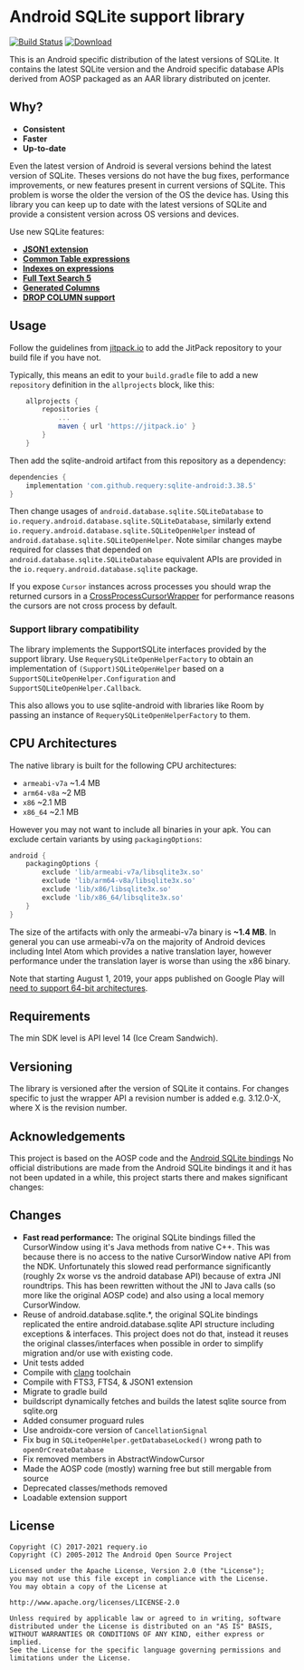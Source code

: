 # Android SQLite support library

[![Build Status](https://travis-ci.org/requery/sqlite-android.svg?branch=master)](https://travis-ci.org/requery/sqlite-android)
[![Download](https://jitpack.io/v/requery/sqlite-android.svg)](https://jitpack.io/#requery/sqlite-android)

This is an Android specific distribution of the latest versions of SQLite. It contains the latest
SQLite version and the Android specific database APIs derived from AOSP packaged as an AAR
library distributed on jcenter.

Why?
----

- **Consistent**
- **Faster**
- **Up-to-date**

Even the latest version of Android is several versions behind the latest version of SQLite.
Theses versions do not have the bug fixes, performance improvements, or new features present in
current versions of SQLite. This problem is worse the older the version of the OS the device has.
Using this library you can keep up to date with the latest versions of SQLite and provide a
consistent version across OS versions and devices.

Use new SQLite features:

- **[JSON1 extension](https://www.sqlite.org/json1.html)**
- **[Common Table expressions](https://www.sqlite.org/lang_with.html)**
- **[Indexes on expressions](https://www.sqlite.org/expridx.html)**
- **[Full Text Search 5](https://www.sqlite.org/fts5.html)**
- **[Generated Columns](https://www.sqlite.org/gencol.html)**
- **[DROP COLUMN support](https://www.sqlite.org/lang_altertable.html#altertabdropcol)**

Usage
-----

Follow the guidelines from [jitpack.io](https://jitpack.io) to add the JitPack repository to your build file if you have not.

Typically, this means an edit to your `build.gradle` file to add a new `repository` definition in the `allprojects` block, like this:

```gradle
	allprojects {
		repositories {
			...
			maven { url 'https://jitpack.io' }
		}
	}
```

Then add the sqlite-android artifact from this repository as a dependency:

```gradle
dependencies {
    implementation 'com.github.requery:sqlite-android:3.38.5'
}
```
Then change usages of `android.database.sqlite.SQLiteDatabase` to
`io.requery.android.database.sqlite.SQLiteDatabase`, similarly extend
`io.requery.android.database.sqlite.SQLiteOpenHelper` instead of
`android.database.sqlite.SQLiteOpenHelper`. Note similar changes maybe required for classes that
depended on `android.database.sqlite.SQLiteDatabase` equivalent APIs are provided in the
`io.requery.android.database.sqlite` package.

If you expose `Cursor` instances across processes you should wrap the returned cursors in a
[CrossProcessCursorWrapper](http://developer.android.com/reference/android/database/CrossProcessCursorWrapper.html)
for performance reasons the cursors are not cross process by default.

### Support library compatibility

The library implements the SupportSQLite interfaces provided by the support library. Use
`RequerySQLiteOpenHelperFactory` to obtain an implementation of `(Support)SQLiteOpenHelper` based
on a `SupportSQLiteOpenHelper.Configuration` and `SupportSQLiteOpenHelper.Callback`.

This also allows you to use sqlite-android with libraries like Room by passing an instance
of `RequerySQLiteOpenHelperFactory` to them.


CPU Architectures
-----------------

The native library is built for the following CPU architectures:

- `armeabi-v7a` ~1.4 MB
- `arm64-v8a` ~2 MB
- `x86` ~2.1 MB
- `x86_64` ~2.1 MB

However you may not want to include all binaries in your apk. You can exclude certain variants by
using `packagingOptions`:

```gradle
android {
    packagingOptions {
        exclude 'lib/armeabi-v7a/libsqlite3x.so'
        exclude 'lib/arm64-v8a/libsqlite3x.so'
        exclude 'lib/x86/libsqlite3x.so'
        exclude 'lib/x86_64/libsqlite3x.so'
    }
}
```

The size of the artifacts with only the armeabi-v7a binary is **~1.4 MB**. In general you can use
armeabi-v7a on the majority of Android devices including Intel Atom which provides a native
translation layer, however performance under the translation layer is worse than using the x86
binary.

Note that starting August 1, 2019, your apps published on Google Play will [need to support 64-bit architectures](https://developer.android.com/distribute/best-practices/develop/64-bit).

Requirements
------------

The min SDK level is API level 14 (Ice Cream Sandwich).

Versioning
----------

The library is versioned after the version of SQLite it contains. For changes specific to just the
wrapper API a revision number is added e.g. 3.12.0-X, where X is the revision number.

Acknowledgements
----------------
This project is based on the AOSP code and the [Android SQLite bindings](https://www.sqlite.org/android/doc/trunk/www/index.wiki)
No official distributions are made from the Android SQLite bindings it and it has not been updated
in a while, this project starts there and makes significant changes:

Changes
-------

- **Fast read performance:** The original SQLite bindings filled the CursorWindow using it's
  Java methods from native C++. This was because there is no access to the native CursorWindow
  native API from the NDK. Unfortunately this slowed read performance significantly (roughly 2x
  worse vs the android database API) because of extra JNI roundtrips. This has been rewritten
  without the JNI to Java calls (so more like the original AOSP code) and also using a local memory
  CursorWindow.
- Reuse of android.database.sqlite.*, the original SQLite bindings replicated the entire
  android.database.sqlite API structure including exceptions & interfaces. This project does not
  do that, instead it reuses the original classes/interfaces when possible in order to simplify
  migration and/or use with existing code.
- Unit tests added
- Compile with [clang](http://clang.llvm.org/) toolchain
- Compile with FTS3, FTS4, & JSON1 extension
- Migrate to gradle build
- buildscript dynamically fetches and builds the latest sqlite source from sqlite.org
- Added consumer proguard rules
- Use androidx-core version of `CancellationSignal`
- Fix bug in `SQLiteOpenHelper.getDatabaseLocked()` wrong path to `openOrCreateDatabase`
- Fix removed members in AbstractWindowCursor
- Made the AOSP code (mostly) warning free but still mergable from source
- Deprecated classes/methods removed
- Loadable extension support

License
-------

    Copyright (C) 2017-2021 requery.io
    Copyright (C) 2005-2012 The Android Open Source Project

    Licensed under the Apache License, Version 2.0 (the "License");
    you may not use this file except in compliance with the License.
    You may obtain a copy of the License at

    http://www.apache.org/licenses/LICENSE-2.0

    Unless required by applicable law or agreed to in writing, software
    distributed under the License is distributed on an "AS IS" BASIS,
    WITHOUT WARRANTIES OR CONDITIONS OF ANY KIND, either express or implied.
    See the License for the specific language governing permissions and
    limitations under the License.
